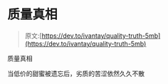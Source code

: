 # 质量真相

> 原文:[https://dev.to/ivantay/quality-truth-5mb](https://dev.to/ivantay/quality-truth-5mb)

质量真相

当低价的甜蜜被遗忘后，劣质的苦涩依然久久不散